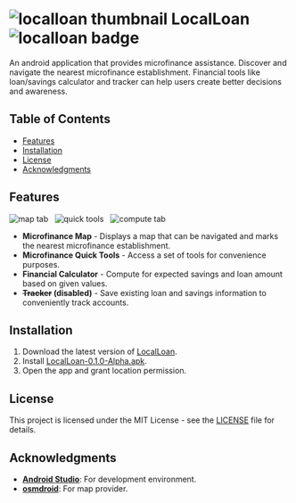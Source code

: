 # ![localloan thumbnail][localloan-thumbnail] LocalLoan ![localloan badge][localloan-badge]
An android application that provides microfinance assistance. Discover and navigate the nearest microfinance establishment. Financial tools like loan/savings calculator and tracker can help users create better decisions and awareness.

## Table of Contents
- [Features](#features)
- [Installation](#installation)
- [License](#license)
- [Acknowledgments](#acknowledgments)

## Features
![map tab][map-tab] &nbsp;
![quick tools][quick-tools] &nbsp;
![compute tab][compute-tab]
- **Microfinance Map** - Displays a map that can be navigated and marks the nearest microfinance establishment.
- **Microfinance Quick Tools** - Access a set of tools for convenience purposes.
- **Financial Calculator** - Compute for expected savings and loan amount based on given values.
- **~~Tracker~~ (disabled)** - Save existing loan and savings information to conveniently track accounts.

## Installation
1. Download the latest version of [LocalLoan][release-page].
2. Install [LocalLoan-0.1.0-Alpha.apk][latest-release].
3. Open the app and grant location permission.

## License
This project is licensed under the MIT License - see the [LICENSE](LICENSE) file for details.

## Acknowledgments
- **[Android Studio][android-studio]**: For development environment.
- **[osmdroid][osmdroid]**: For map provider.

<!-- Reference -->
[localloan-thumbnail]: https://github.com/Mindkerchief/LocalLoan/assets/130748576/d42cb208-c04a-4970-98e4-26401d1d741f
[localloan-badge]: https://img.shields.io/badge/Android-Microfinance_Asistant-674FA3

[map-tab]: https://github.com/Mindkerchief/LocalLoan/assets/130748576/2096f369-3013-45c8-9ee8-43a7fe09a62b
[quick-tools]: https://github.com/Mindkerchief/LocalLoan/assets/130748576/1489bf3a-a7d8-4196-8922-414eb02f6d35
[compute-tab]: https://github.com/Mindkerchief/LocalLoan/assets/130748576/f3937930-38f8-4b92-8276-dfeb47688426

[release-page]: https://github.com/Mindkerchief/LocalLoan/releases
[latest-release]: https://github.com/Mindkerchief/LocalLoan/releases/download/v0.1.0-Alpha/LocalLoan-0.1.0-Alpha.apk
[android-studio]: https://developer.android.com/studio
[osmdroid]: https://github.com/osmdroid/osmdroid
